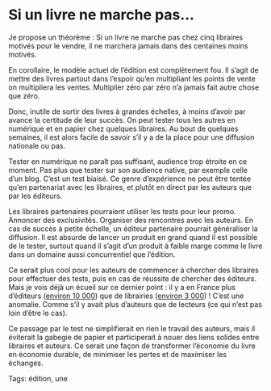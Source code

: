 # Si un livre ne marche pas…

Je propose un théorème : Si un livre ne marche pas chez cinq libraires motivés pour le vendre, il ne marchera jamais dans des centaines moins motivés.<span id="more-43699"></span>

En corollaire, le modèle actuel de l’édition est complètement fou. Il s’agit de mettre des livres partout dans l’espoir qu’en multipliant les points de vente on multipliera les ventes. Multiplier zéro par zéro n’a jamais fait autre chose que zéro.

Donc, inutile de sortir des livres à grandes échelles, à moins d’avoir par avance la certitude de leur succès. On peut tester tous les autres en numérique et en papier chez quelques libraires. Au bout de quelques semaines, il est alors facile de savoir s’il y a de la place pour une diffusion nationale ou pas.

Tester en numérique ne paraît pas suffisant, audience trop étroite en ce moment. Pas plus que tester sur son audience native, par exemple celle d’un blog. C’est un test biaisé. Ce genre d’expérience ne peut être tentée qu’en partenariat avec les libraires, et plutôt en direct par les auteurs que par les éditeurs.

Les libraires partenaires pourraient utiliser les tests pour leur promo. Annoncer des exclusivités. Organiser des rencontres avec les auteurs. En cas de succès à petite échelle, un éditeur partenaire pourrait généraliser la diffusion. Il est absurde de lancer un produit en grand quand il est possible de le tester, surtout quand il s’agit d’un produit à faible marge comme le livre dans un domaine aussi concurrentiel que l’édition.

Ce serait plus cool pour les auteurs de commencer à chercher des libraires pour effectuer des tests, puis en cas de réussite de chercher des éditeurs. Mais je vois déjà un écueil sur ce dernier point : il y a en France plus d’éditeurs ([environ 10 000](http://www.sne.fr/etre_editeur/faq-de-ledition/)) que de librairies ([environ 3 000](https://www.les-crises.fr/situation-des-librairies/)) ! C’est une anomalie. Comme s’il y avait plus d’auteurs que de lecteurs (ce qui n’est pas loin d’être le cas).

Ce passage par le test ne simplifierait en rien le travail des auteurs, mais il éviterait la gabegie de papier et participerait à nouer des liens solides entre libraires et auteurs. Ce serait une façon de transformer l’économie du livre en économie durable, de minimiser les pertes et de maximiser les échanges.

Tags: édition, une